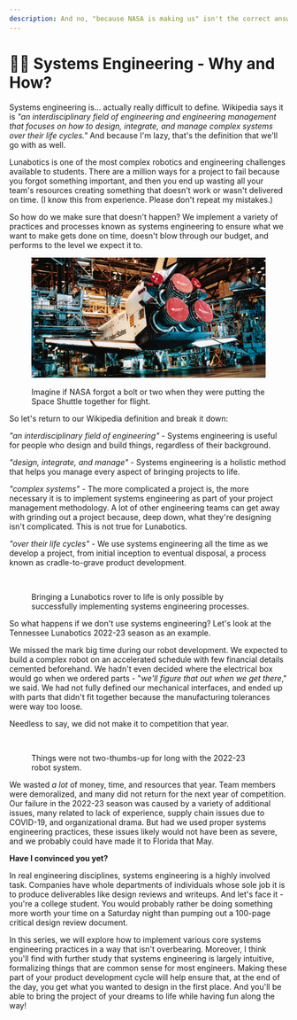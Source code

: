 ```yaml
---
description: And no, "because NASA is making us" isn't the correct answer
---
```


# 🧑‍🏫 Systems Engineering - Why and How?

Systems engineering is... actually really difficult to define. Wikipedia says it is _"an interdisciplinary field of engineering and engineering management that focuses on how to design, integrate, and manage complex systems over their life cycles."_ And because I'm lazy, that's the definition that we'll go with as well.

Lunabotics is one of the most complex robotics and engineering challenges available to students. There are a million ways for a project to fail because you forgot something important, and then you end up wasting all your team's resources creating something that doesn't work or wasn't delivered on time. (I know this from experience. Please don't repeat my mistakes.)&#x20;

So how do we make sure that doesn't happen? We implement a variety of practices and processes known as systems engineering to ensure what we want to make gets done on time, doesn't blow through our budget, and performs to the level we expect it to.

<figure><img src="../.gitbook/assets/NASA_Orbiter_Facility.jpg" alt=""><figcaption><p>Imagine if NASA forgot a bolt or two when they were putting the Space Shuttle together for flight.</p></figcaption></figure>

So let's return to our Wikipedia definition and break it down:&#x20;

_"an interdisciplinary field of engineering"_ - Systems engineering is useful for people who design and build things, regardless of their background.

_"design, integrate, and manage"_ - Systems engineering is a holistic method that helps you manage every aspect of bringing projects to life.

_"complex systems"_ - The more complicated a project is, the more necessary it is to implement systems engineering as part of your project management methodology. A lot of other engineering teams can get away with grinding out a project because, deep down, what they're designing isn't complicated. This is not true for Lunabotics.

_"over their life cycles"_ - We use systems engineering all the time as we develop a project, from initial inception to eventual disposal, a process known as cradle-to-grave product development.

<figure><img src="../.gitbook/assets/image (3).png" alt=""><figcaption><p>Bringing a Lunabotics rover to life is only possible by successfully implementing systems engineering processes.</p></figcaption></figure>

So what happens if we don't use systems engineering? Let's look at the Tennessee Lunabotics 2022-23 season as an example.

We missed the mark big time during our robot development. We expected to build a complex robot on an accelerated schedule with few financial details cemented beforehand. We hadn't even decided where the electrical box would go when we ordered parts - "_we'll figure that out when we get there_," we said. We had not fully defined our mechanical interfaces, and ended up with parts that didn't fit together because the manufacturing tolerances were way too loose.&#x20;

Needless to say, we did not make it to competition that year.

<figure><img src="../.gitbook/assets/image.png" alt=""><figcaption><p>Things were not two-thumbs-up for long with the 2022-23 robot system.</p></figcaption></figure>

We wasted _a lot_ of money, time, and resources that year. Team members were demoralized, and many did not return for the next year of competition. Our failure in the 2022-23 season was caused by a variety of additional issues, many related to lack of experience, supply chain issues due to COVID-19, and organizational drama.  But had we used proper systems engineering practices, these issues likely would not have been as severe, and we probably could have made it to Florida that May.

**Have I convinced you yet?**

In real engineering disciplines, systems engineering is a highly involved task. Companies have whole departments of individuals whose sole job it is to produce deliverables like design reviews and writeups. And let's face it - you're a college student. You would probably rather be doing something more worth your time on a Saturday night than pumping out a 100-page critical design review document.&#x20;

In this series, we will explore how to implement various core systems engineering practices in a way that isn't overbearing. Moreover, I think you'll find with further study that systems engineering is largely intuitive, formalizing things that are common sense for most engineers. Making these part of your product development cycle will help ensure that, at the end of the day, you get what you wanted to design in the first place. And you'll be able to bring the project of your dreams to life while having fun along the way!

